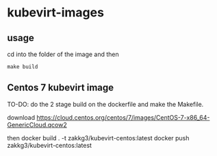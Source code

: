 # kubevirt-images


## usage

cd into the folder of the image and then 

```
make build
```




## Centos 7 kubevirt image

TO-DO: do the 2 stage build on the dockerfile and make the Makefile.


download https://cloud.centos.org/centos/7/images/CentOS-7-x86_64-GenericCloud.qcow2

then 
docker build . -t zakkg3/kubevirt-centos:latest
docker push zakkg3/kubevirt-centos:latest
